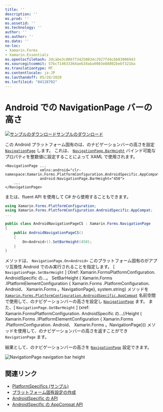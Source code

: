 ```yaml
---
title: ''
description: ''
ms.prod: ''
ms.assetid: ''
ms.technology: ''
author: ''
ms.author: ''
ms.date: ''
no-loc:
- Xamarin.Forms
- Xamarin.Essentials
ms.openlocfilehash: 2dcabe3c0067734250834c2927fd4cbb83906943
ms.sourcegitcommit: 57bc714633364aeb34aba9803e88802bebf321ba
ms.translationtype: MT
ms.contentlocale: ja-JP
ms.lasthandoff: 05/28/2020
ms.locfileid: "84128792"
---
```

# <a name="navigationpage-bar-height-on-android"></a>Android での NavigationPage バーの高さ

[![サンプルのダウンロード](~/media/shared/download.png)サンプルのダウンロード](https://docs.microsoft.com/samples/xamarin/xamarin-forms-samples/userinterface-platformspecifics)

この Android プラットフォーム固有のは、のナビゲーションバーの高さを設定 [`NavigationPage`](xref:Xamarin.Forms.NavigationPage) します。 これは、 [`NavigationPage.BarHeight`](xref:Xamarin.Forms.PlatformConfiguration.AndroidSpecific.AppCompat.NavigationPage.BarHeightProperty) バインド可能なプロパティを整数値に設定することによって XAML で使用されます。

```xaml
<NavigationPage ...
                xmlns:android="clr-namespace:Xamarin.Forms.PlatformConfiguration.AndroidSpecific.AppCompat;assembly=Xamarin.Forms.Core"
                android:NavigationPage.BarHeight="450">
    ...
</NavigationPage>
```

または、fluent API を使用して C# から使用することもできます。

```csharp
using Xamarin.Forms.PlatformConfiguration;
using Xamarin.Forms.PlatformConfiguration.AndroidSpecific.AppCompat;
...

public class AndroidNavigationPageCS : Xamarin.Forms.NavigationPage
{
    public AndroidNavigationPageCS()
    {
        On<Android>().SetBarHeight(450);
    }
}
```

メソッドは、 `NavigationPage.On<Android>` このプラットフォーム固有のがアプリ互換性 Android でのみ実行されることを指定します。 [ `NavigationPage.SetBarHeight` ] (Xref: Xamarin.FormsPlatformConfiguration. AndroidSpecific の...。 SetBarHeight ( Xamarin.Forms .IPlatformElementConfiguration { Xamarin.Forms .PlatformConfiguration. Android、 Xamarin.Forms 。NavigationPage}, system.string) メソッドを [`Xamarin.Forms.PlatformConfiguration.AndroidSpecific.AppCompat`](xref:Xamarin.Forms.PlatformConfiguration.AndroidSpecific.AppCompat) 名前空間で使用して、のナビゲーションバーの高さを設定し [`NavigationPage`](xref:Xamarin.Forms.NavigationPage) ます。 また、[ `NavigationPage.GetBarHeight` ] (xref: Xamarin.FormsPlatformConfiguration. AndroidSpecific の...//Height ( Xamarin.Forms .IPlatformElementConfiguration { Xamarin.Forms .PlatformConfiguration. Android、 Xamarin.Forms 。NavigationPage})) メソッドを使用して、のナビゲーションバーの高さを返すことができ `NavigationPage` ます。

結果として、のナビゲーションバーの高さを [`NavigationPage`](xref:Xamarin.Forms.NavigationPage) 設定できます。

![](navigationpage-bar-height-images/navigationpage-barheight.png "NavigationPage navigation bar height")

## <a name="related-links"></a>関連リンク

- [PlatformSpecifics (サンプル)](https://docs.microsoft.com/samples/xamarin/xamarin-forms-samples/userinterface-platformspecifics)
- [プラットフォーム固有設定の作成](~/xamarin-forms/platform/platform-specifics/index.md#creating-platform-specifics)
- [AndroidSpecific の API](xref:Xamarin.Forms.PlatformConfiguration.AndroidSpecific)
- [AndroidSpecific の AppCompat API](xref:Xamarin.Forms.PlatformConfiguration.AndroidSpecific.AppCompat)
